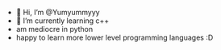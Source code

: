 - 👋 Hi, I’m @Yumyummyyy
- 🌱 I’m currently learning c++
- am mediocre in python
- happy to learn more lower level programming languages :D

<!---
Yumyummyyy/Yumyummyyy is a ✨ special ✨ repository because its `README.md` (this file) appears on your GitHub profile.
You can click the Preview link to take a look at your changes.
--->
